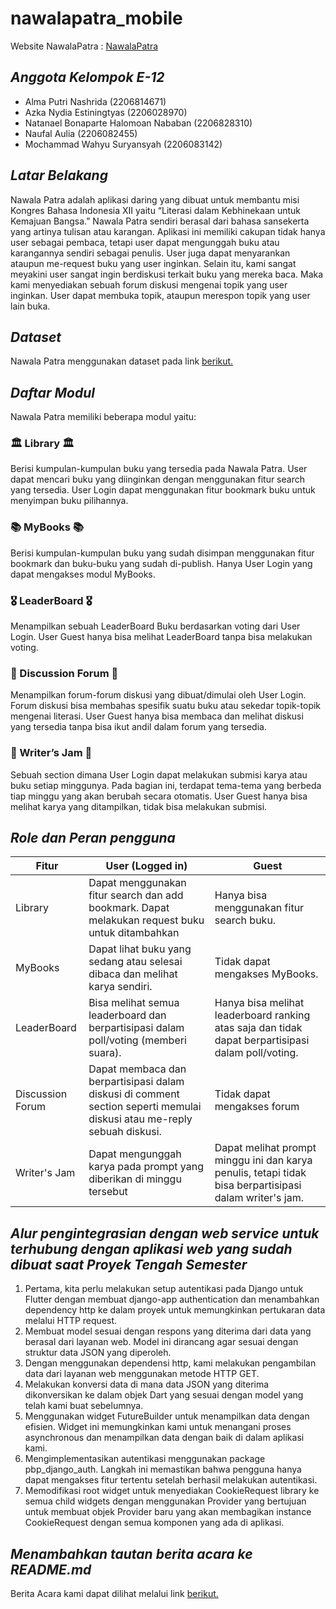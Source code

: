 # nawalapatra_mobile
Website NawalaPatra : [NawalaPatra](https://nawalapatra.pythonanywhere.com/)

## *Anggota Kelompok E-12*

- Alma Putri Nashrida (2206814671)
- Azka Nydia Estiningtyas (2206028970)
- Natanael Bonaparte Halomoan Nababan (2206828310)
- Naufal Aulia (2206082455)
- Mochammad Wahyu Suryansyah (2206083142)


## *Latar Belakang*

Nawala Patra adalah aplikasi daring yang dibuat untuk membantu misi Kongres Bahasa Indonesia XII yaitu “Literasi dalam Kebhinekaan untuk Kemajuan Bangsa.” Nawala Patra sendiri berasal dari bahasa sansekerta yang artinya tulisan atau karangan. Aplikasi ini memiliki cakupan tidak hanya user sebagai pembaca, tetapi user dapat mengunggah buku atau karangannya sendiri sebagai penulis. User juga dapat menyarankan ataupun me-request buku yang user inginkan. Selain itu, kami sangat meyakini user sangat ingin berdiskusi terkait buku yang mereka baca. Maka kami menyediakan sebuah forum diskusi mengenai topik yang user inginkan. User dapat membuka topik, ataupun merespon topik yang user lain buka.


## *Dataset*

Nawala Patra menggunakan dataset pada link [berikut.](https://github.com/uchidalab/book-dataset/blob/master/Task1/book30-listing-test.csv)


## *Daftar Modul*

Nawala Patra memiliki beberapa modul yaitu:

### 🏛️ Library 🏛️
Berisi kumpulan-kumpulan buku yang tersedia pada Nawala Patra. User dapat mencari buku yang diinginkan dengan menggunakan fitur search yang tersedia. User Login dapat menggunakan fitur bookmark buku untuk menyimpan buku pilihannya.


### 📚 MyBooks 📚
Berisi kumpulan-kumpulan buku yang sudah disimpan menggunakan fitur bookmark dan buku-buku yang sudah di-publish. Hanya User Login yang dapat mengakses modul MyBooks.


### 🎖️ LeaderBoard 🎖️
Menampilkan sebuah LeaderBoard Buku berdasarkan voting dari User Login. User Guest hanya bisa melihat LeaderBoard tanpa bisa melakukan voting.


### 🧵 Discussion Forum 🧵
Menampilkan forum-forum diskusi yang dibuat/dimulai oleh User Login. Forum diskusi bisa membahas spesifik suatu buku atau sekedar topik-topik mengenai literasi. User Guest hanya bisa membaca dan melihat diskusi yang tersedia tanpa bisa ikut andil dalam forum yang tersedia. 


### 🧩 Writer’s Jam 🧩
Sebuah section dimana User Login dapat melakukan submisi karya atau buku setiap minggunya. Pada bagian ini, terdapat tema-tema yang berbeda tiap minggu yang akan berubah secara otomatis. User Guest hanya bisa melihat karya yang ditampilkan, tidak bisa melakukan submisi.



## *Role dan Peran pengguna*

| Fitur | User (Logged in) | Guest |
| - | - | - |
| Library |  Dapat menggunakan fitur search dan add bookmark. Dapat melakukan request buku untuk ditambahkan | Hanya bisa menggunakan fitur search buku. |
| MyBooks | Dapat lihat buku yang sedang atau selesai dibaca dan melihat karya sendiri. | Tidak dapat mengakses MyBooks. |
| LeaderBoard | Bisa melihat semua leaderboard dan berpartisipasi dalam poll/voting (memberi suara). | Hanya bisa melihat leaderboard ranking atas saja dan tidak dapat berpartisipasi dalam poll/voting. |
| Discussion Forum | Dapat membaca dan berpartisipasi dalam diskusi di comment section seperti memulai diskusi atau me-reply sebuah diskusi. | Tidak dapat mengakses forum |
| Writer's Jam | Dapat mengunggah karya pada prompt yang diberikan di minggu tersebut | Dapat melihat prompt minggu ini dan karya penulis, tetapi tidak bisa  berpartisipasi dalam writer's jam. |


## *Alur pengintegrasian dengan web service untuk terhubung dengan aplikasi web yang sudah dibuat saat Proyek Tengah Semester*

1. Pertama, kita perlu melakukan setup autentikasi pada Django untuk Flutter dengan membuat django-app authentication dan menambahkan dependency http ke dalam proyek untuk memungkinkan pertukaran data melalui HTTP request.
2. Membuat model sesuai dengan respons yang diterima dari data yang berasal dari layanan web. Model ini dirancang agar sesuai dengan struktur data JSON yang diperoleh.
3. Dengan menggunakan dependensi http, kami melakukan pengambilan data dari layanan web menggunakan metode HTTP GET.
4. Melakukan konversi data di mana data JSON yang diterima dikonversikan ke dalam objek Dart yang sesuai dengan model yang telah kami buat sebelumnya.
5. Menggunakan widget FutureBuilder untuk menampilkan data dengan efisien. Widget ini memungkinkan kami untuk menangani proses asynchronous dan menampilkan data dengan baik di dalam aplikasi kami.
6. Mengimplementasikan autentikasi menggunakan package pbp_django_auth. Langkah ini memastikan bahwa pengguna hanya dapat mengakses fitur tertentu setelah berhasil melakukan autentikasi.
7. Memodifikasi root widget untuk menyediakan CookieRequest library ke semua child widgets dengan menggunakan Provider yang bertujuan untuk membuat objek Provider baru yang akan membagikan instance CookieRequest dengan semua komponen yang ada di aplikasi.


## *Menambahkan tautan berita acara ke README.md*

Berita Acara kami dapat dilihat melalui link [berikut.](https://docs.google.com/spreadsheets/d/1DGLs_WakaCFOlIHw1fgt20vvZ-bWXzsQ/edit?usp=sharing&ouid=105632398927722211424&rtpof=true&sd=true)